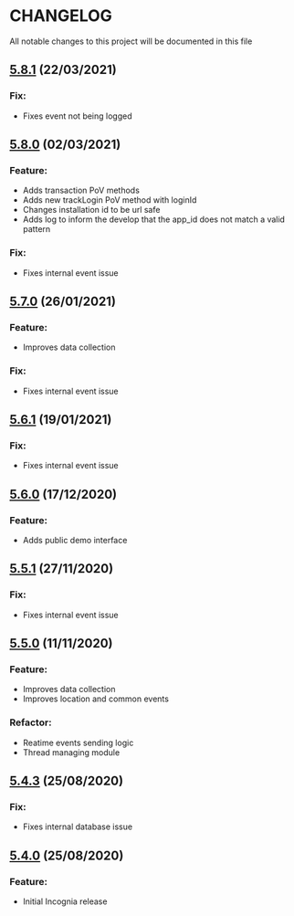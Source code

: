 
# CHANGELOG
All notable changes to this project will be documented in this file

## [5.8.1](https://github.com/incognia-org/incognia-sdk-pods/releases/tag/5.8.1) (22/03/2021)

### Fix:
* Fixes event not being logged

## [5.8.0](https://github.com/incognia-org/incognia-sdk-pods/releases/tag/5.8.0) (02/03/2021)

### Feature:
* Adds transaction PoV methods
* Adds new trackLogin PoV method with loginId
* Changes installation id to be url safe
* Adds log to inform the develop that the app_id does not match a valid pattern

### Fix:
* Fixes internal event issue

## [5.7.0](https://github.com/incognia-org/incognia-sdk-pods/releases/tag/5.7.0) (26/01/2021)

### Feature:
* Improves data collection

### Fix:
* Fixes internal event issue

## [5.6.1](https://github.com/incognia-org/incognia-sdk-pods/releases/tag/5.6.1) (19/01/2021)

### Fix:
* Fixes internal event issue

## [5.6.0](https://github.com/incognia-org/incognia-sdk-pods/releases/tag/5.6.0) (17/12/2020)

### Feature:
* Adds public demo interface

## [5.5.1](https://github.com/incognia-org/incognia-sdk-pods/releases/tag/5.5.1) (27/11/2020)

### Fix:
* Fixes internal event issue

## [5.5.0]() (11/11/2020)

### Feature:
* Improves data collection
* Improves location and common events

### Refactor:
* Reatime events sending logic
* Thread managing module

## [5.4.3](https://github.com/incognia-org/incognia-sdk-pods/releases/tag/5.4.3) (25/08/2020)

### Fix:
* Fixes internal database issue

## [5.4.0](https://github.com/incognia-org/incognia-sdk-pods/releases/tag/5.4.0) (25/08/2020)

### Feature:
* Initial Incognia release